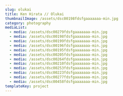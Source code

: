 ```yaml
---
slug: olukai
title: Ken Hirata // Olukai
thumbnailImage: /assets/dsc00198fdsfgaaaaaaa-min.jpg
category: photography
mediaList:
  - media: /assets/dsc00279fdsfgaaaaaaa-min.jpg
  - media: /assets/dsc00198fdsfgaaaaaaa-min.jpg
  - media: /assets/dsc00199fdsfgaaaaaaa-min.jpg
  - media: /assets/dsc00196fdsfgaaaaaaa-min.jpg
  - media: /assets/dsc00195fdsfgaaaaaaa-min.jpg
  - media: /assets/dsc00205fdsfgaaaaaaa-min.jpg
  - media: /assets/dsc00264fdsfgaaaaaaa-min.jpg
  - media: /assets/dsc00210fdsfgaaaaaaa-min.jpg
  - media: /assets/dsc00253fdsfgaaaaaaa-min.jpg
  - media: /assets/dsc00223fdsfgaaaaaaa-min.jpg
  - media: /assets/dsc00277fdsfgaaaaaaa-min.jpg
  - media: /assets/dsc00458fdsfgaaaaaaa-min.jpg
templateKey: project
---
```


